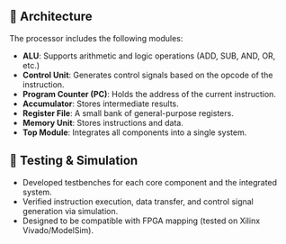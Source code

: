 ## 🧩 Architecture

The processor includes the following modules:

- **ALU**: Supports arithmetic and logic operations (ADD, SUB, AND, OR, etc.)
- **Control Unit**: Generates control signals based on the opcode of the instruction.
- **Program Counter (PC)**: Holds the address of the current instruction.
- **Accumulator**: Stores intermediate results.
- **Register File**: A small bank of general-purpose registers.
- **Memory Unit**: Stores instructions and data.
- **Top Module**: Integrates all components into a single system.


## 🧪 Testing & Simulation

- Developed testbenches for each core component and the integrated system.
- Verified instruction execution, data transfer, and control signal generation via simulation.
- Designed to be compatible with FPGA mapping (tested on Xilinx Vivado/ModelSim).
